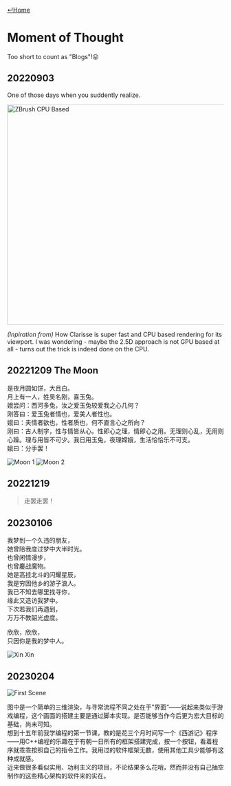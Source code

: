 [↵Home](https://www.totalimagine.com/)

# Moment of Thought

Too short to count as "Blogs"!😝

## 20220903

One of those days when you suddently realize.

<img alt="ZBrush CPU Based" width="512" src="https://images.totalimagine.com/zbrush-cpu-based.jpg"/>

*(Inpiration from)* How Clarisse is super fast and CPU based rendering for its viewport. I was wondering - maybe the 2.5D approach is not GPU based at all - turns out the trick is indeed done on the CPU.

## 20221209 The Moon

是夜月圆如饼，大且白。  
月上有一人，姓吴名刚，喜玉兔。  
娥尝问：西河多兔，汝之爱玉兔较爱我之心几何？  
刚答曰：爱玉兔者情也，爱美人者性也。  
娥曰：夫情者欲也，性者质也，何不直言心之所向？  
刚曰：古人制字，性与情皆从心。性即心之理，情即心之用。无理则心乱，无用则心躁。理与用皆不可少。我日用玉兔，夜理嫦娥，生活恰恰乐不可支。  
娥曰：分手罢！  

<img alt="Moon 1" max-height="512" src="https://images.totalimagine.com/Photos/Astronomy/20221209-Moon-1.jpg"/>
<img alt="Moon 2" max-height="512" src="https://images.totalimagine.com/Photos/Astronomy/20221209-Moon-2.jpg"/>

## 20221219

> 走罢走罢！

<!-- (Inspiration) Dream of Red Chamber -->

## 20230106

我梦到一个久违的朋友，  
她曾陪我度过梦中大半时光。  
也曾闲情漫步，  
也曾鏖战魔物。  
她是高挂北斗的闪耀星辰，  
我是穷困他乡的游子浪人。  
我已不知去哪里找寻你，  
缘此又造访我梦中。  
下次若我们再遇到，  
万万不教韶光虚度。  

欣欣，欣欣，  
只因你是我的梦中人。  

<img alt="Xin Xin" max-height="512" src="https://cdn.midjourney.com/e9059f81-85df-4fad-9a52-9ab7bfe41fc9/grid_0.png"/>

## 20230204

<img alt="First Scene" max-height="512" src="https://images.totalimagine.com/Renders/TheMatrix/20230204_Raytrix_AP_with_Tone_Mapping.jpg"/>

图中是一个简单的三维渲染，与寻常流程不同之处在于”界面“——说起来类似于游戏编程，这个画面的搭建主要是通过脚本实现。是否能够当作今后更为宏大目标的基础，尚未可知。  
想到十五年前我学编程的第一节课，教的是花三个月时间写一个《西游记》程序——用C++编程的乐趣在于有朝一日所有的框架搭建完成，按一个按钮，看着程序就乖乖按照自己的指令工作。我用过的软件框架无数，使用其他工具少能够有这种成就感。  
​近来做很多看似实用、功利主义的项目，不论结果多么花哨，然而并没有自己抽空制作的这些精心架构的软件来的实在。  
